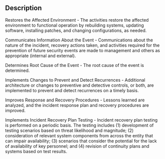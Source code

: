 ## Description

Restores the Affected Environment - The activities restore the affected environment to functional operation by rebuilding systems, updating software, installing patches, and changing configurations, as needed.

Communicates Information About the Event - Communications about the nature of the incident, recovery actions taken, and activities required for the prevention of future security events are made to management and others as appropriate (internal and external).

Determines Root Cause of the Event - The root cause of the event is determined.

Implements Changes to Prevent and Detect Recurrences - Additional architecture or changes to preventive and detective controls, or both, are implemented to prevent and detect recurrences on a timely basis.

Improves Response and Recovery Procedures - Lessons learned are analyzed, and the incident response plan and recovery procedures are improved.

Implements Incident Recovery Plan Testing - Incident recovery plan testing is performed on a periodic basis. The testing includes (1) development of testing scenarios based on threat likelihood and magnitude; (2) consideration of relevant system components from across the entity that can impair availability; (3) scenarios that consider the potential for the lack of availability of key personnel; and (4) revision of continuity plans and systems based on test results.
